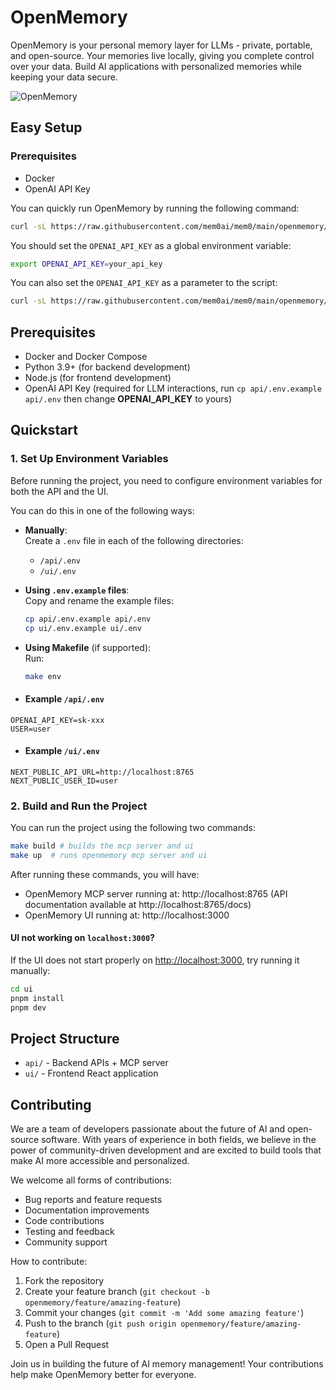 # OpenMemory

OpenMemory is your personal memory layer for LLMs - private, portable, and open-source. Your memories live locally, giving you complete control over your data. Build AI applications with personalized memories while keeping your data secure.

![OpenMemory](https://github.com/user-attachments/assets/3c701757-ad82-4afa-bfbe-e049c2b4320b)

## Easy Setup

### Prerequisites
- Docker
- OpenAI API Key

You can quickly run OpenMemory by running the following command:

```bash
curl -sL https://raw.githubusercontent.com/mem0ai/mem0/main/openmemory/run.sh | bash
```

You should set the `OPENAI_API_KEY` as a global environment variable:

```bash
export OPENAI_API_KEY=your_api_key
```

You can also set the `OPENAI_API_KEY` as a parameter to the script:

```bash
curl -sL https://raw.githubusercontent.com/mem0ai/mem0/main/openmemory/run.sh | OPENAI_API_KEY=your_api_key bash
```

## Prerequisites

- Docker and Docker Compose
- Python 3.9+ (for backend development)
- Node.js (for frontend development)
- OpenAI API Key (required for LLM interactions, run `cp api/.env.example api/.env` then change **OPENAI_API_KEY** to yours)

## Quickstart

### 1. Set Up Environment Variables

Before running the project, you need to configure environment variables for both the API and the UI.

You can do this in one of the following ways:

- **Manually**:  
  Create a `.env` file in each of the following directories:
  - `/api/.env`
  - `/ui/.env`

- **Using `.env.example` files**:  
  Copy and rename the example files:

  ```bash
  cp api/.env.example api/.env
  cp ui/.env.example ui/.env
  ```

 - **Using Makefile** (if supported):  
    Run:
  
   ```bash
   make env
   ```
- #### Example `/api/.env`

```env
OPENAI_API_KEY=sk-xxx
USER=user
```
- #### Example `/ui/.env`

```env
NEXT_PUBLIC_API_URL=http://localhost:8765
NEXT_PUBLIC_USER_ID=user
```

### 2. Build and Run the Project
You can run the project using the following two commands:
```bash
make build # builds the mcp server and ui
make up  # runs openmemory mcp server and ui
```

After running these commands, you will have:
- OpenMemory MCP server running at: http://localhost:8765 (API documentation available at http://localhost:8765/docs)
- OpenMemory UI running at: http://localhost:3000

#### UI not working on `localhost:3000`?

If the UI does not start properly on [http://localhost:3000](http://localhost:3000), try running it manually:

```bash
cd ui
pnpm install
pnpm dev
```


## Project Structure

- `api/` - Backend APIs + MCP server
- `ui/` - Frontend React application

## Contributing

We are a team of developers passionate about the future of AI and open-source software. With years of experience in both fields, we believe in the power of community-driven development and are excited to build tools that make AI more accessible and personalized.

We welcome all forms of contributions:
- Bug reports and feature requests
- Documentation improvements
- Code contributions
- Testing and feedback
- Community support

How to contribute:

1. Fork the repository
2. Create your feature branch (`git checkout -b openmemory/feature/amazing-feature`)
3. Commit your changes (`git commit -m 'Add some amazing feature'`)
4. Push to the branch (`git push origin openmemory/feature/amazing-feature`)
5. Open a Pull Request

Join us in building the future of AI memory management! Your contributions help make OpenMemory better for everyone.
